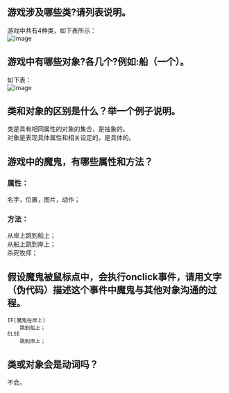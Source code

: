 ##  游戏涉及哪些类?请列表说明。
游戏中共有4种类，如下表所示：  
![image](http://thyrsi.com/t6/613/1542803711x2728278632.jpg)  

##  游戏中有哪些对象?各几个?例如:船（一个）。  
如下表：  
![image](http://thyrsi.com/t6/613/1542803730x2728278728.jpg)  

##  类和对象的区别是什么？举一个例子说明。  
类是具有相同属性的对象的集合，是抽象的。  
对象是表现具体属性和相关设定的，是具体的。  

##  游戏中的魔鬼，有哪些属性和方法？  
### 属性：
名字，位置，图片，动作；  
###  方法：
从岸上跳到船上；  
从船上跳到岸上；  
杀死牧师；    

## 假设魔鬼被鼠标点中，会执行onclick事件，请用文字（伪代码）描述这个事件中魔鬼与其他对象沟通的过程。
```
IF(魔鬼在岸上)  
    跳到船上；
ELSE
    跳到岸上；
```

## 类或对象会是动词吗？
不会。  
